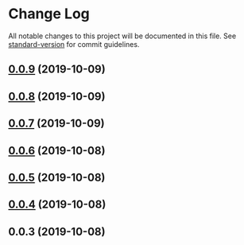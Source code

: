 # Change Log

All notable changes to this project will be documented in this file. See [standard-version](https://github.com/conventional-changelog/standard-version) for commit guidelines.

<a name="0.0.9"></a>

## [0.0.9](https://github.com/qdequele/meili-api/compare/v0.0.8...v0.0.9) (2019-10-09)

<a name="0.0.8"></a>

## [0.0.8](https://github.com/qdequele/meili-api/compare/v0.0.7...v0.0.8) (2019-10-09)

<a name="0.0.7"></a>

## [0.0.7](https://github.com/qdequele/meili-api/compare/v0.0.6...v0.0.7) (2019-10-09)

<a name="0.0.6"></a>

## [0.0.6](https://github.com/qdequele/meili-api/compare/v0.0.5...v0.0.6) (2019-10-08)

<a name="0.0.5"></a>

## [0.0.5](https://github.com/qdequele/meili-api/compare/v0.0.4...v0.0.5) (2019-10-08)

<a name="0.0.4"></a>

## [0.0.4](https://github.com/qdequele/meili-api/compare/v0.0.3...v0.0.4) (2019-10-08)

<a name="0.0.3"></a>

## 0.0.3 (2019-10-08)
